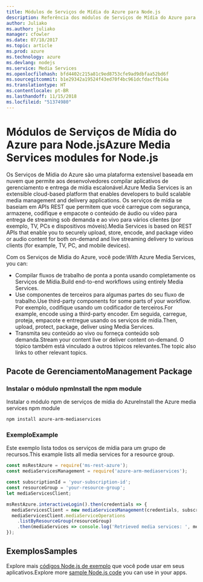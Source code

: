 ```yaml
---
title: Módulos de Serviços de Mídia do Azure para Node.js
description: Referência dos módulos de Serviços de Mídia do Azure para Node.js
author: Juliako
ms.author: juliako
manager: cfowler
ms.date: 07/18/2017
ms.topic: article
ms.prod: azure
ms.technology: azure
ms.devlang: nodejs
ms.service: Media Services
ms.openlocfilehash: bfd4402c215a81c9ed8753cfe9ad9dbfaa52bd6f
ms.sourcegitcommit: b1e29342a19524f43ed70f4bc961dcfdacffb14a
ms.translationtype: HT
ms.contentlocale: pt-BR
ms.lasthandoff: 11/15/2018
ms.locfileid: "51374980"
---
```

# <a name="azure-media-services-modules-for-nodejs"></a><span data-ttu-id="689f7-103">Módulos de Serviços de Mídia do Azure para Node.js</span><span class="sxs-lookup"><span data-stu-id="689f7-103">Azure Media Services modules for Node.js</span></span>

<span data-ttu-id="689f7-104">Os Serviços de Mídia do Azure são uma plataforma extensível baseada em nuvem que permite aos desenvolvedores compilar aplicativos de gerenciamento e entrega de mídia escalonável.</span><span class="sxs-lookup"><span data-stu-id="689f7-104">Azure Media Services is an extensible cloud-based platform that enables developers to build scalable media management and delivery applications.</span></span> <span data-ttu-id="689f7-105">Os serviços de mídia se baseiam em APIs REST que permitem que você carregue com segurança, armazene, codifique e empacote o conteúdo de áudio ou vídeo para entrega de streaming sob demanda e ao vivo para vários clientes (por exemplo, TV, PCs e dispositivos móveis).</span><span class="sxs-lookup"><span data-stu-id="689f7-105">Media Services is based on REST APIs that enable you to securely upload, store, encode, and package video or audio content for both on-demand and live streaming delivery to various clients (for example, TV, PC, and mobile devices).</span></span>

<span data-ttu-id="689f7-106">Com os Serviços de Mídia do Azure, você pode:</span><span class="sxs-lookup"><span data-stu-id="689f7-106">With Azure Media Services, you can:</span></span>
- <span data-ttu-id="689f7-107">Compilar fluxos de trabalho de ponta a ponta usando completamente os Serviços de Mídia.</span><span class="sxs-lookup"><span data-stu-id="689f7-107">Build end-to-end workflows using entirely Media Services.</span></span> 
- <span data-ttu-id="689f7-108">Use componentes de terceiros para algumas partes do seu fluxo de trabalho.</span><span class="sxs-lookup"><span data-stu-id="689f7-108">Use third-party components for some parts of your workflow.</span></span> <span data-ttu-id="689f7-109">Por exemplo, codifique usando um codificador de terceiros.</span><span class="sxs-lookup"><span data-stu-id="689f7-109">For example, encode using a third-party encoder.</span></span> <span data-ttu-id="689f7-110">Em seguida, carregue, proteja, empacote e entregue usando os serviços de mídia.</span><span class="sxs-lookup"><span data-stu-id="689f7-110">Then, upload, protect, package, deliver using Media Services.</span></span>
- <span data-ttu-id="689f7-111">Transmita seu conteúdo ao vivo ou forneça conteúdo sob demanda.</span><span class="sxs-lookup"><span data-stu-id="689f7-111">Stream your content live or deliver content on-demand.</span></span> <span data-ttu-id="689f7-112">O tópico também está vinculado a outros tópicos relevantes.</span><span class="sxs-lookup"><span data-stu-id="689f7-112">The topic also links to other relevant topics.</span></span>

## <a name="management-package"></a><span data-ttu-id="689f7-113">Pacote de Gerenciamento</span><span class="sxs-lookup"><span data-stu-id="689f7-113">Management Package</span></span>

### <a name="install-the-npm-module"></a><span data-ttu-id="689f7-114">Instalar o módulo npm</span><span class="sxs-lookup"><span data-stu-id="689f7-114">Install the npm module</span></span>

<span data-ttu-id="689f7-115">Instalar o módulo npm de serviços de mídia do Azure</span><span class="sxs-lookup"><span data-stu-id="689f7-115">Install the Azure media services npm module</span></span>

```bash
npm install azure-arm-mediaservices
```

### <a name="example"></a><span data-ttu-id="689f7-116">Exemplo</span><span class="sxs-lookup"><span data-stu-id="689f7-116">Example</span></span>

<span data-ttu-id="689f7-117">Este exemplo lista todos os serviços de mídia para um grupo de recursos.</span><span class="sxs-lookup"><span data-stu-id="689f7-117">This example lists all media services for a resource group.</span></span>

```javascript
const msRestAzure = require('ms-rest-azure');
const mediaServicesManagement = require('azure-arm-mediaservices');

const subscriptionId = 'your-subscription-id';
const resourceGroup = 'your-resource-group';
let mediaServicesClient;

msRestAzure.interactiveLogin().then(credentials => {
  mediaServicesClient = new mediaServicesManagement(credentials, subscriptionId);
  mediaServicesClient.mediaServiceOperations
    .listByResourceGroup(resourceGroup)
    .then(mediaServices => console.log('Retrieved media services: ', mediaServices));
});
```

## <a name="samples"></a><span data-ttu-id="689f7-118">Exemplos</span><span class="sxs-lookup"><span data-stu-id="689f7-118">Samples</span></span>

<span data-ttu-id="689f7-119">Explore mais [códigos Node.js de exemplo](https://azure.microsoft.com/resources/samples/?platform=nodejs) que você pode usar em seus aplicativos.</span><span class="sxs-lookup"><span data-stu-id="689f7-119">Explore more [sample Node.js code](https://azure.microsoft.com/resources/samples/?platform=nodejs) you can use in your apps.</span></span>
